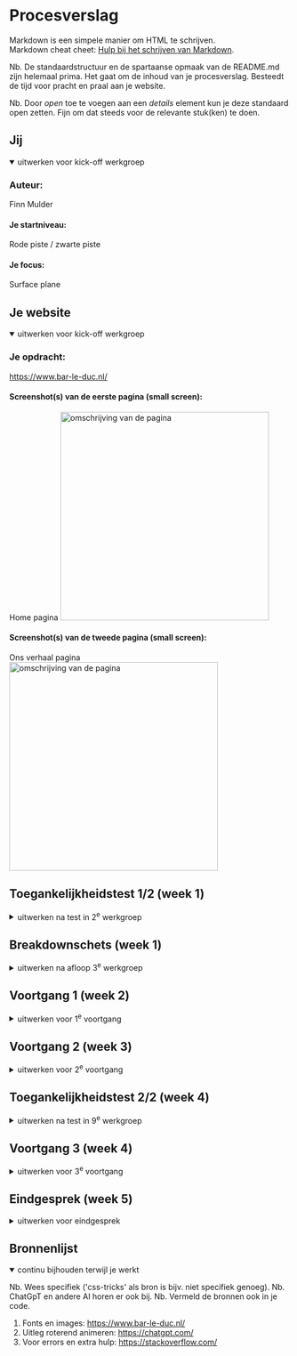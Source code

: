 # Procesverslag
Markdown is een simpele manier om HTML te schrijven.  
Markdown cheat cheet: [Hulp bij het schrijven van Markdown](https://github.com/adam-p/markdown-here/wiki/Markdown-Cheatsheet).

Nb. De standaardstructuur en de spartaanse opmaak van de README.md zijn helemaal prima. Het gaat om de inhoud van je procesverslag. Besteedt de tijd voor pracht en praal aan je website.

Nb. Door *open* toe te voegen aan een *details* element kun je deze standaard open zetten. Fijn om dat steeds voor de relevante stuk(ken) te doen.





## Jij

<details open>
  <summary>uitwerken voor kick-off werkgroep</summary>

  ### Auteur:
  Finn Mulder

  #### Je startniveau:
  Rode piste / zwarte piste

  #### Je focus:
  Surface plane
</details>





## Je website

<details open>
  <summary>uitwerken voor kick-off werkgroep</summary>

  ### Je opdracht:
  https://www.bar-le-duc.nl/

  #### Screenshot(s) van de eerste pagina (small screen): 
  Home pagina 
  <img src="readme-images/www.bar-le-duc.nl.png" width="375px" alt="omschrijving van de pagina">

  #### Screenshot(s) van de tweede pagina (small screen):
Ons verhaal pagina 
  <img src="readme-images/www.bar-le-duc.nl_ons-verhaal.png" width="375px" alt="omschrijving van de pagina">
</details>



## Toegankelijkheidstest 1/2 (week 1)

<details>
  <summary>uitwerken na test in 2<sup>e</sup> werkgroep</summary>

  ### Bevindingen
  Lijst met je bevindingen die in de test naar voren kwamen:

Toegankelijkheid test
Website: https://www.bar-le-duc.nl/ 
Positieve punten:
-	Goede koppenstructuur (h1, h2, h3).
-	Kleuren contrast is goed, blauw en wit.
Problemen:
•	Sommige afbeeldingen geen duidelijke alt tekst.
•	Links naar socials worden niet duidelijk weergeven.
Oplossingen/fixes:
•	Voordat de link wordt weergeven de naam noemen naar welk platform de link gaat
•	Afbeelding uitleggen



Bevindingen met screenshots

Als eerste vond ik dat de stem heel erg snel praat van de screenreader, je wilt de website rustig bekijken en dat helpt niet erg mee. 

Soms wordt er niet in eerste instantie gezegd wat het eerst is, maar wordt er bijvoorbeeld eerst link gezegd.
Het wordt op zich goed uitgelegd alleen worden er soms in termen gepraat wat oudere mensen niet begrijpen.
 



Hier kreeg het beetje error, dit is een foto slider. De foto’s hadden geen goeie beschrijving en werden opgenoemd als IMG.3425. Zelf zou je dit makkelijk kunnen verbeteren om de afbeeldingen uit te leggen.
 


De link naar de buttons werkt goed alleen had ik graag gezien dat er vermeld werd op welke link je zit, bijvoorbeeld Instagram of YouTube
 


In principe gaat alles goed met het laten zien van de headings onder elkaar, alleen soms krijg ik een error dat het de laatste kop is, terwijl er nog 4 headings onder zitten. Dat moet aangepast worden.

De Links worden perfect weergeven onder elkaar, niks op aan te merken.

Einde test 1



Test 2
  <img src="images/FED 25-26 - Blok 1 - WCAG checklist_Pagina_1.png" width="375px" alt="omschrijving van de pagina">
  <img src="images/FED 25-26 - Blok 1 - WCAG checklist_Pagina_2.png" width="375px" alt="omschrijving van de pagina">
  <img src="images/FED 25-26 - Blok 1 - WCAG checklist_Pagina_3.png" width="375px" alt="omschrijving van de pagina">
  <img src="images/FED 25-26 - Blok 1 - WCAG checklist_Pagina_4.png" width="375px" alt="omschrijving van de pagina">
  <img src="images/FED 25-26 - Blok 1 - WCAG checklist_Pagina_5.png" width="375px" alt="omschrijving van de pagina">
</details>



## Breakdownschets (week 1)

<details>
  <summary>uitwerken na afloop 3<sup>e</sup> werkgroep</summary>

  ### de hele pagina: 
  <img src="images/breakdown-1" width="375px" alt="breakdown van de hele pagina">
  <img src="images/breakdown-2" width="375px" alt="breakdown van de hele pagina">
  <img src="images/breakdown-3" width="375px" alt="breakdown van de hele pagina">
  <img src="images/breakdown-4" width="375px" alt="breakdown van de hele pagina">
  <img src="images/breakdown-5" width="375px" alt="breakdown van de hele pagina">



  ### dynamisch deel (bijv menu): 
  <img src="images/dynamisch" width="375px" alt="breakdown van een dynamisch deel">

</details>





## Voortgang 1 (week 2)

<details>
  <summary>uitwerken voor 1<sup>e</sup> voortgang</summary>

  ### Stand van zaken
Ik heb de basis van mijn code staan, en geen styling.
  <img src="images/Scherm­afbeelding 2025-09-30 om 00.53.31" width="375px" alt="voortgang week 1">


  ### Agenda voor meeting
  samen met je groepje opstellen

  | student 1      | student 2          | student 3    | student 4        |
  | ---            | ---                | ---          | ---              |
  | dit bespreken  | en dit             | en ik dit    | en dan ik dat    |
  | en dat ook nog | dit als er tijd is | nog een punt | dit wil ik zeker |
  | ...            | ...                | ...          | ...              |


  ### Verslag van meeting
  hier na afloop snel de uitkomsten van de meeting vastleggen

  - punt 1
Nagevraagd hoe ik de ronde vorm kon maken. Ik kon de svg overnemen en dat werkte.
  - punt 2
Aan Lois gevraagd hoe zei de lopende tekst heeft gemaakt. En dat was gelukkig niet zo moeilijk.
</details>





## Voortgang 2 (week 3)

<details>
  <summary>uitwerken voor 2<sup>e</sup> voortgang</summary>

  ### Stand van zaken
Ik ging verder met de styling en pakte eerst de makkelijke taken op. En dat ging super goed.
<img src="images/Scherm­afbeelding 2025-09-30 om 09.38.23" width="375px" alt="voortgang week 2">


  ### Agenda voor meeting
  samen met je groepje opstellen

  | student 1      | student 2          | student 3    | student 4        |
  | ---            | ---                | ---          | ---              |
  | dit bespreken  | en dit             | en ik dit    | en dan ik dat    |
  | en dat ook nog | dit als er tijd is | nog een punt | dit wil ik zeker |
  | ...            | ...                | ...          | ...              |


  ### Verslag van meeting
  hier na afloop snel de uitkomsten van de meeting vastleggen

  Geen punten ik liep niet vast
</details>





## Toegankelijkheidstest 2/2 (week 4)

<details>
  <summary>uitwerken na test in 9<sup>e</sup> werkgroep</summary>

  ### Bevindingen
  Test 2

Toegankelijkheid test
Website: (http://127.0.0.1:5500/)
Positieve punten:
•	Navigatiebalk is duidelijk en goed te gebruiken met keyboard.
•	Teksten zijn goed leesbaar, voldoende grootte en duidelijke lettertypes.
•	Buttons hebben een duidelijke hover state, waardoor het voor gebruikers zichtbaar is dat ze klikbaar zijn.
•	Consistentie in design
•	De volgorde van tabben blijft goed.
•	Duidelijke alt teksten
•	Duidelijke aria labels
 
Bevindingen met screenshots
•	Screenreader snelheid: dit keer iets beter, maar nog steeds wat te snel voor een rustige navigatie-ervaring. Hier zou een langzamere standaardinstelling helpen.
•	Navigatiebalk: wordt goed voorgelezen, alleen wordt niet altijd meteen duidelijk welk onderdeel actief is. Een aria-current zou dat oplossen.
•	Footer: de social media links zijn nu wel klikbaar, maar ze worden nog steeds niet uitgesproken als “Instagram” of “YouTube”, enkel als “link”.
 
•	 
 
Eindconclusie
De nagemaakte website doet het al redelijk goed qua basisstructuur en leesbaarheid, maar mist nog wat aandacht voor screenreadergebruikers. Vooral aria-labels en duidelijke linkbeschrijvingen zijn noodzakelijk om de toegankelijkheid écht goed te maken.
Einde test 2
</details>





## Voortgang 3 (week 4)

<details>
  <summary>uitwerken voor 3<sup>e</sup> voortgang</summary>

  ### Stand van zaken
Sommige dingen werden complex, ik heb het opgeschreven voor de meeting om te vragen.
<img src="images/Scherm­afbeelding 2025-09-30 om 09.38.23" width="375px" alt="voortgang week 3">
<img src="images/Scherm­afbeelding 2025-09-30 om 09.39.40" width="375px" alt="voortgang week 3">
<img src="images/Scherm­afbeelding 2025-09-30 om 09.39.58" width="375px" alt="voortgang week 3">
<img src="images/Scherm­afbeelding 2025-09-30 om 09.40.13" width="375px" alt="voortgang week 3">
<img src="images/Scherm­afbeelding 2025-09-30 om 09.40.20" width="375px" alt="voortgang week 3">


  ### Agenda voor meeting
  samen met je groepje opstellen

  | student 1      | student 2          | student 3    | student 4        |
  | ---            | ---                | ---          | ---              |
  | dit bespreken  | en dit             | en ik dit    | en dan ik dat    |
  | en dat ook nog | dit als er tijd is | nog een punt | dit wil ik zeker |
  | ...            | ...                | ...          | ...              |


  ### Verslag van meeting
  hier na afloop snel de uitkomsten van de meeting vastleggen

  - punt 1
Lijntje naast tekst stylen werkte niet, ik heb om hulp gevraagd en ik wist daarna wat ik moest doen.
  - punt 2
Stylen met top en bottom, voor bepaalde delen op mijn pagina. Eerst werkte het niet maar door de goede feedback wel.
  - nog een punt
Span onder h1 mag als het voor styling is. Dat wist ik nog niet
</details>





## Eindgesprek (week 5)

<details>
  <summary>uitwerken voor eindgesprek</summary>

  ### Je uitkomst - karakteristiek screenshots:
  <img src="readme-images/dummy-plaatje.jpg" width="375px" alt="uitkomst opdracht 1">


  ### Dit ging goed/Heb ik geleerd: 
  Korte omschrijving met plaatjes

  <img src="readme-images/dummy-plaatje.jpg" width="375px" alt="top">


  ### Dit was lastig/Is niet gelukt:
  Korte omschrijving met plaatjes

  <img src="readme-images/dummy-plaatje.jpg" width="375px" alt="bummer">
</details>


 
## Bronnenlijst

<details open>
  <summary>continu bijhouden terwijl je werkt</summary>

  Nb. Wees specifiek ('css-tricks' als bron is bijv. niet specifiek genoeg). 
  Nb. ChatGpT en andere AI horen er ook bij.
  Nb. Vermeld de bronnen ook in je code.

  1. Fonts en images: https://www.bar-le-duc.nl/
  2. Uitleg roterend animeren: https://chatgpt.com/
  3. Voor errors en extra hulp: https://stackoverflow.com/

</details>